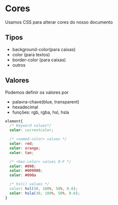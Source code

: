 # Cores

Usamos CSS para alterar cores do nosso documento

## Tipos

* background-color(para caixas)
* color (para textos)
* border-color (para caixas)
* outros

## Valores

Podemos definir os valores por

* palavra-chave(blue, transparent)
* hexadecimal
* funções: rgb, rgba, hsl, hsla


```css
element{
  /* Keyword values*/
  color: currentcolor;

  /* <named-color> values */
  color: red;
  color: orange;
  color: tan;

  /* <hex-color> values 0-F */
  color: #090;
  color: #009900;
  color: #090a

  /* hsl() values */
  color: hsl(30, 100%, 50%, 0.6);
  color: hsla(30, 100%, 50%, 0.6);
}
```
